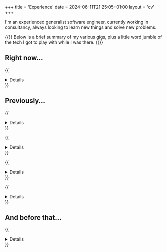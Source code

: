 +++
title = 'Experience'
date = 2024-06-11T21:25:05+01:00
layout = 'cv'
+++

I'm an experienced generalist software engineer, currently working in consultancy, always looking to learn new things and solve new problems.

{{<note>}}
Below is a brief summary of my various gigs, plus a little word jumble of the tech I got to play with while I was there.
{{</note>}}
<!--You can also grab my [CV as a PDF here](/files/Sam_Nicholson_CV.pdf).-->

## Right now...

{{<details title="`2021 - Now` **Consultant @ Accenture NGE / Infinity Works**" subtitle="Working across various client accounts in a development role, slotting into an existing team and finding the best way to help out (usually by asking awkward questions and fixing broken things)">}}

I moved into consultancy so I could rotate between client projects - being exposed to different domains and tech stacks - without needing to job hunt.
This was something I never found in "product shops".

Since starting as a consultant I've worked on:

**An event-driven system on Lambda**

Building a resilient, event-driven system from the ground up to replace an existing system built on BPM.
Components of the system are implemented as Java Lambdas (client's choice) using Spring Cloud Functions, deployed using CDK.

`java, aws, kafka, lambda, sqs, dynamodb, cdk, maven, git, jenkins, spring cloud functions, cucumber bdd`

**A distributed-monolith BPM application on kubernetes**

Working in the dev team, but spending a large chunk of my time stabilising the team's kubernetes dev environments to unblock other team members - based on no pre-existing experience with kubernetes.

Also working in the "stabilisation" project to reduce incidents caused by our service (investigating production incidents and implementing code fixes) - our work here reduced incidents by >75%.

`java, kubernetes, jenkins, maven, git, activiti bpm, cucmber bdd`

**An API layer for analyst authoring system**

Building backend API services for data retrieval and aggregation to support the client’s report authoring system for analysts.
Most of te services were in Java, but with a couple of them in C# to make integration with the off-the-shelf CMS easier.
Deploying to on-prem servers via Ansible playbooks and to ECS via CDK - I implemented a tagging and branching strategy to give the team a sane way to deploy code.

`java, aws, ecs, cdk, c#, git, umbraco, odata`

**A GraphQL API layer for data platform**

Building platform and developer tools to allow data-owning teams to expose their datasets to analyst-teams via a federated GraphQL API.
The platform and tooling were developed in typescript and deployed across ECS and Lambda using terraform.
I improved our pipelines and test suites to increase stability and free up dev cycles.

`typescript, graphql, apollo, aws, terraform, git, jenkins, odata, c#`

**A kotlin microservice backend for a mobile app**

Building Spring Boot microservices in kotlin to consume vehcle telemetry data from kafka and serve the processed data to a mobile app.
Learned kotlin for the role and quickly started contributing to the team. Onboarded our services onto the client's audit tooling to unblock our route to production.

`kotlin, psql, mongodb, kafka, pcf, gradle, git, spring boot, cucumber bdd`


{{</details>}}

## Previously...

{{<details title="`2020 - 2021` **Software Engineer @ FanDuel**" subtitle="Java dev on services in Responsible Gaming and Regulatory Reporting" >}}

- Took over as sole dev for the regulatory reporting project (a Java service running mysql stored procedures), delivering new functionality and performance improvements to problematic reporting jobs (reduced run time by ~90%).
- Quickly became an SME, used my knowledge to support the service in production and work with regulators to understand their issues.
- Onboarded contractors to the team and handed over the reporting project to them.
- Also worked on Responsible Gaming features to keep our services compliant with state regulations and provide customers with safety features.

`java, python, mysql, aws, terraform, gradle, git, jenkins, jira, guice, hibernate`

{{</details>}}

{{<details title="`2018 - 2020` **Software Engineer @ Pinsent Masons**" subtitle="Java/C# dev working in the SmartDelivery team delivering webapps for fee-earners and clients" >}}

- Worked as a dev across the SmartDelivery team's main apps - a C# webapp and a legacy Java forms engine.
- Spent a lot of time understanding the Java app and documenting it's features to make it easier to use.
- Introduced gitflow to allow a more sane release process.
- Spent a few days rewriting the main screens of the C# app to reduce page load times that were frustrating users.

`java, c#, javascript, xml, xslt, mssql, mongodb, maven, gradle, git, spring, liferay`

{{</details>}}

{{<details title="`Jul 2017 - Dec 2017` **Analyst @ Accenture**" subtitle="A brief stint in the Live Support team, supporting HMRC applications written in C/C++ and Java" >}}

- Investigating live issues in HMRC National Insurance systems, debugging code, and implementing fixes.
- Got up to speed in a short space of time, including learning internal project-specific tooling and teaching myself some perl.

`c/c++, perl, bash, sybase, oracle, git, gerrit, vim`

{{</details>}}

{{<details title="`2014 - 2017` **Software Engineer @ BT**" subtitle="Java developer working in the Energy team, developing internal applications to monitor and manage the company's energy usage" >}}

- Worked on the PEMS application which was allowed BT to participate in Triad and STOR schemes from the National Grid.
- Developed a data-driven query framework which allowed the us to deliver reports to the stakeholders quickly and without the need to release code.

`java, bash, javascript, oracle, plsql, maven, svn, jenkins, vaadin`

{{</details>}}

## And before that...

{{<details title="`2010 - 2014` **Computer Science with Industrial Placement @ Newcastle University**" subtitle="Graduated with 1st Class BSc (Hons)" >}}

My undergraduate degree was mostly theory with a few modules which were more focussed on practical elements, but not a huge amount of things which would be drectly transferable to professional software engineering.

The course did give me a foundational understanding of programming (including giving me my first taste of Java :coffee:) and touched briefly on a lot of other topics (networking, database technologies, cryptography, graphics, etc.) - giving me just enough knowledge in each space to be dangerous.

`java, javascript, php, c++, mysql, android`

**Placement @ BT**

I spent the placement year of my degree (Sep 2012 - Aug 2013) at BT as a Technical Undergrad working on the fledgling Energy Team - this involved a lot of PoC work, and to be honest we were probably given a lot more freedom to try things than I'd expect for a team of juniors in an enterprise. I learned a lot and managed to take some of the development practices back with me for my dissertation project.

`java, bash, javascript, oracle, maven, svn`

{{</details>}}
